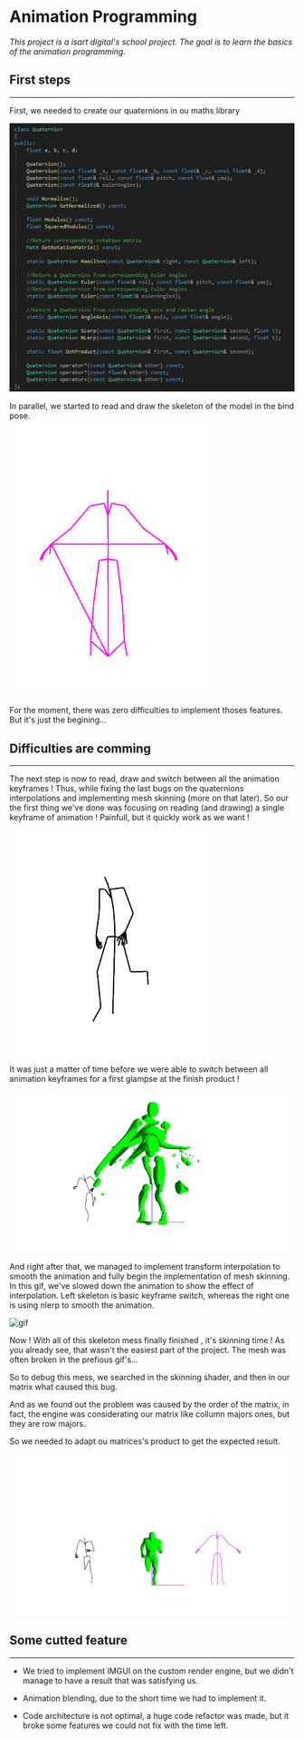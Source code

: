 # Animation Programming

*This project is a isart digital's school project.
The goal is to learn the basics of the animation programming.*

## First steps
---

First, we needed to create our quaternions in ou maths library

![png](screenshots/quat.png)

In parallel, we started to read and draw the skeleton of the model in the bind pose.

![png](screenshots/skeleton.png)

For the moment, there was zero difficulties to implement thoses features. But it's just the begining...

## Difficulties are comming
---

The next step is now to read, draw and switch between all the animation keyframes ! Thus, while fixing the last bugs on the quaternions interpolations and implementing mesh skinning (more on that later).
So our the first thing we've done was focusing on reading (and drawing) a single keyframe of animation ! Painfull, but it quickly work as we want !

![png](screenshots/walk.png)

It was just a matter of time before we were able to switch between all animation keyframes for a first glampse at the finish product !

![gif](screenshots/Skinning1.gif)

And right after that, we managed to implement transform interpolation to smooth the animation and fully begin the implementation of mesh skinning.
In this gif, we've slowed down the animation to show the effect of interpolation. Left skeleton is basic keyframe switch, whereas the right one is using nlerp to smooth the animation.

![gif](screenshots/AniamtionSmoothed.gif)

Now ! With all of this skeleton mess finally finished , it's skinning time !
As you already see, that wasn't the easiest part of the project. The mesh was often broken in the prefious gif's...

So to debug this mess, we searched in the skinning shader, and then in our matrix what caused this bug.

And as we found out the problem was caused by the order of the matrix, in fact, the engine was considerating
our matrix like collumn majors ones, but they are row majors.

So we needed to adapt ou matrices's product to get the expected result.

![gif](screenshots/Result.gif)

## Some cutted feature
---

- We tried to implement IMGUI on the custom render engine, but we didn't manage to have a result that was satisfying us.

- Animation blending, due to the short time we had to implement it.

- Code architecture is not optimal, a huge code refactor was made, but it broke some features we could not fix with the time left.